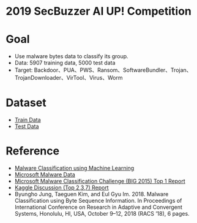 # 2019 SecBuzzer AI UP! Competition

# Goal
* Use malware bytes data to classify its group.
* Data: 5907 training data, 5000 test data
* Target: Backdoor、PUA、PWS、Ransom、SoftwareBundler、Trojan、TrojanDownloader、VirTool、Virus、Worm 

# Dataset
* [Train Data](https://storage.googleapis.com/sec-static/competition/dataset/malware/train.zip)
* [Test Data]((https://storage.googleapis.com/sec-static/competition/dataset/malware/test.zip))

# Reference
* [Malware Classification using Machine Learning](https://towardsdatascience.com/malware-classification-using-machine-learning-7c648fb1da79)
* [Microsoft Malware Data](https://github.com/melanieihuei/Malware-Classification)
* [Microsoft Malware Classification Challenge (BIG 2015) Top 1 Report](http://blog.kaggle.com/2015/05/26/microsoft-malware-winners-interview-1st-place-no-to-overfitting/)
* [Kaggle Discussion (Top 2,3,7) Report](https://www.kaggle.com/c/malware-classification/discussion)
* Byungho Jung, Taeguen Kim, and Eul Gyu Im. 2018. Malware Classification
using Byte Sequence Information. In Proceedings of International Conference
on Research in Adaptive and Convergent Systems, Honolulu, HI, USA, October
9–12, 2018 (RACS ’18), 6 pages.
